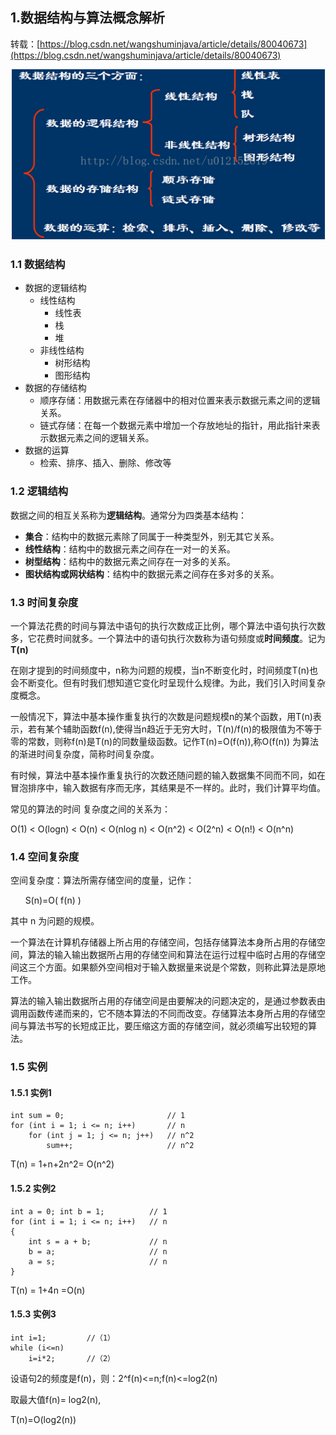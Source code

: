 ## 1.数据结构与算法概念解析

转载：[https://blog.csdn.net/wangshuminjava/article/details/80040673](https://blog.csdn.net/wangshuminjava/article/details/80040673)

![在这里插入图片描述](./截图/1-1.jpg)

### 1.1 数据结构

* 数据的逻辑结构
    * 线性结构
        * 线性表
        * 栈
        * 堆
    * 非线性结构
        * 树形结构
        * 图形结构
* 数据的存储结构
    * 顺序存储：用数据元素在存储器中的相对位置来表示数据元素之间的逻辑关系。 
    * 链式存储：在每一个数据元素中增加一个存放地址的指针，用此指针来表示数据元素之间的逻辑关系。
* 数据的运算
    * 检索、排序、插入、删除、修改等

### 1.2 逻辑结构    

数据之间的相互关系称为**逻辑结构**。通常分为四类基本结构： 

* **集合**：结构中的数据元素除了同属于一种类型外，别无其它关系。 
* **线性结构**：结构中的数据元素之间存在一对一的关系。 
* **树型结构**：结构中的数据元素之间存在一对多的关系。 
* **图状结构或网状结构**：结构中的数据元素之间存在多对多的关系。

### 1.3 时间复杂度

一个算法花费的时间与算法中语句的执行次数成正比例，哪个算法中语句执行次数多，它花费时间就多。一个算法中的语句执行次数称为语句频度或**时间频度**。记为**T(n)**

在刚才提到的时间频度中，n称为问题的规模，当n不断变化时，时间频度T(n)也会不断变化。但有时我们想知道它变化时呈现什么规律。为此，我们引入时间复杂度概念。

一般情况下，算法中基本操作重复执行的次数是问题规模n的某个函数，用T(n)表示，若有某个辅助函数f(n),使得当n趋近于无穷大时，T(n)/f(n)的极限值为不等于零的常数，则称f(n)是T(n)的同数量级函数。记作T(n)=O(f(n)),称O(f(n)) 为算法的渐进时间复杂度，简称时间复杂度。

有时候，算法中基本操作重复执行的次数还随问题的输入数据集不同而不同，如在冒泡排序中，输入数据有序而无序，其结果是不一样的。此时，我们计算平均值。

常见的算法的时间 复杂度之间的关系为：

O(1) < O(logn) < O(n) < O(nlog n) < O(n^2) < O(2^n) < O(n!) < O(n^n) 

### 1.4 空间复杂度

空间复杂度：算法所需存储空间的度量，记作： 

      S(n)=O( f(n) )           

其中 n 为问题的规模。

一个算法在计算机存储器上所占用的存储空间，包括存储算法本身所占用的存储空间，算法的输入输出数据所占用的存储空间和算法在运行过程中临时占用的存储空间这三个方面。如果额外空间相对于输入数据量来说是个常数，则称此算法是原地工作。

算法的输入输出数据所占用的存储空间是由要解决的问题决定的，是通过参数表由调用函数传递而来的，它不随本算法的不同而改变。存储算法本身所占用的存储空间与算法书写的长短成正比，要压缩这方面的存储空间，就必须编写出较短的算法。


### 1.5 实例

#### 1.5.1 实例1

    int sum = 0;                       // 1
    for (int i = 1; i <= n; i++)       // n
        for (int j = 1; j <= n; j++)   // n^2
            sum++;                     // n^2
            
T(n) = 1+n+2n^2= O(n^2)

#### 1.5.2 实例2

    int a = 0; int b = 1;          // 1
    for (int i = 1; i <= n; i++)   // n
    {
        int s = a + b;             // n
        b = a;                     // n 
        a = s;                     // n
    }
    
T(n) = 1+4n =O(n)

#### 1.5.3 实例3

    int i=1;         //（1）
    while (i<=n)
        i=i*2;       //（2）
        
设语句2的频度是f(n)，则：2^f(n)<=n;f(n)<=log2(n)   

取最大值f(n)= log2(n),

T(n)=O(log2(n))